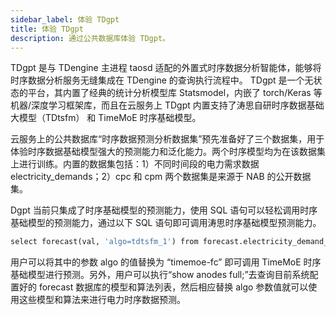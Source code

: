 ```yaml
---
sidebar_label: 体验 TDgpt
title: 体验 TDgpt
description: 通过公共数据库体验 TDgpt。
---
```


TDgpt 是与 TDengine 主进程 taosd 适配的外置式时序数据分析智能体，能够将时序数据分析服务无缝集成在 TDengine 的查询执行流程中。 TDgpt 是一个无状态的平台，其内置了经典的统计分析模型库 Statsmodel，内嵌了 torch/Keras 等机器/深度学习框架库，而且在云服务上 TDgpt 内置支持了涛思自研时序数据基础大模型（TDtsfm） 和 TimeMoE 时序基础模型。

云服务上的公共数据库“时序数据预测分析数据集”预先准备好了三个数据集，用于体验时序数据基础模型强大的预测能力和泛化能力。两个时序模型均为在该数据集上进行训练。内置的数据集包括：1）不同时间段的电力需求数据 electricity_demands；2）cpc 和 cpm 两个数据集是来源于 NAB 的公开数据集。

Dgpt 当前只集成了时序基础模型的预测能力，使用 SQL 语句可以轻松调用时序基础模型的预测能力，通过以下 SQL 语句即可调用涛思时序基础模型预测能力。

``` SQL
select forecast(val, 'algo=tdtsfm_1') from forecast.electricity_demand_sub;
```

用户可以将其中的参数 algo 的值替换为 “timemoe-fc” 即可调用 TimeMoE 时序基础模型进行预测。另外，用户可以执行“show anodes full;”去查询目前系统配置好的 forecast 数据库的模型和算法列表，然后相应替换 algo 参数值就可以使用这些模型和算法来进行电力时序数据预测。
